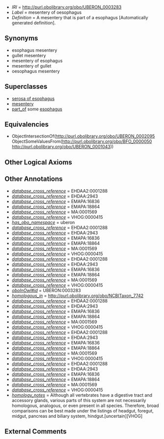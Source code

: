  * *IRI* = http://purl.obolibrary.org/obo/UBERON_0003283
 * *Label* = mesentery of oesophagus
 * *Definition* = A mesentery that is part of a esophagus [Automatically generated definition].

## Synonyms

 * esophagus mesentery
 * gullet mesentery
 * mesentery of esophagus
 * mesentery of gullet
 * oesophagus mesentery

## Superclasses

 * [serosa of esophagus](../../UBERON/75/UBERON_0001975.md)
 * [mesentery](../../UBERON/95/UBERON_0002095.md)
 * [part_of](../../BFO/50/BFO_0000050.md) some [esophagus](../../UBERON/43/UBERON_0001043.md)

## Equivalencies

 * ObjectIntersectionOf(<http://purl.obolibrary.org/obo/UBERON_0002095> ObjectSomeValuesFrom(<http://purl.obolibrary.org/obo/BFO_0000050> <http://purl.obolibrary.org/obo/UBERON_0001043>))

## Other Logical Axioms


## Other Annotations

 * *[database_cross_reference](../../ef/oboInOwl#hasDbXref.md)* = EHDAA2:0001288
 * *[database_cross_reference](../../ef/oboInOwl#hasDbXref.md)* = EHDAA:2943
 * *[database_cross_reference](../../ef/oboInOwl#hasDbXref.md)* = EMAPA:16836
 * *[database_cross_reference](../../ef/oboInOwl#hasDbXref.md)* = EMAPA:18864
 * *[database_cross_reference](../../ef/oboInOwl#hasDbXref.md)* = MA:0001569
 * *[database_cross_reference](../../ef/oboInOwl#hasDbXref.md)* = VHOG:0000415
 * *[has_obo_namespace](../../ce/oboInOwl#hasOBONamespace.md)* = uberon
 * *[database_cross_reference](../../ef/oboInOwl#hasDbXref.md)* = EHDAA2:0001288
 * *[database_cross_reference](../../ef/oboInOwl#hasDbXref.md)* = EHDAA:2943
 * *[database_cross_reference](../../ef/oboInOwl#hasDbXref.md)* = EMAPA:16836
 * *[database_cross_reference](../../ef/oboInOwl#hasDbXref.md)* = EMAPA:18864
 * *[database_cross_reference](../../ef/oboInOwl#hasDbXref.md)* = MA:0001569
 * *[database_cross_reference](../../ef/oboInOwl#hasDbXref.md)* = VHOG:0000415
 * *[database_cross_reference](../../ef/oboInOwl#hasDbXref.md)* = EHDAA2:0001288
 * *[database_cross_reference](../../ef/oboInOwl#hasDbXref.md)* = EHDAA:2943
 * *[database_cross_reference](../../ef/oboInOwl#hasDbXref.md)* = EMAPA:16836
 * *[database_cross_reference](../../ef/oboInOwl#hasDbXref.md)* = EMAPA:18864
 * *[database_cross_reference](../../ef/oboInOwl#hasDbXref.md)* = MA:0001569
 * *[database_cross_reference](../../ef/oboInOwl#hasDbXref.md)* = VHOG:0000415
 * *[oboInOwl#id](../../id/oboInOwl#id.md)* = UBERON:0003283
 * *[homologous_in](../../core#homologous/in/core#homologous_in.md)* = http://purl.obolibrary.org/obo/NCBITaxon_7742
 * *[database_cross_reference](../../ef/oboInOwl#hasDbXref.md)* = EHDAA2:0001288
 * *[database_cross_reference](../../ef/oboInOwl#hasDbXref.md)* = EHDAA:2943
 * *[database_cross_reference](../../ef/oboInOwl#hasDbXref.md)* = EMAPA:16836
 * *[database_cross_reference](../../ef/oboInOwl#hasDbXref.md)* = EMAPA:18864
 * *[database_cross_reference](../../ef/oboInOwl#hasDbXref.md)* = MA:0001569
 * *[database_cross_reference](../../ef/oboInOwl#hasDbXref.md)* = VHOG:0000415
 * *[database_cross_reference](../../ef/oboInOwl#hasDbXref.md)* = EHDAA2:0001288
 * *[database_cross_reference](../../ef/oboInOwl#hasDbXref.md)* = EHDAA:2943
 * *[database_cross_reference](../../ef/oboInOwl#hasDbXref.md)* = EMAPA:16836
 * *[database_cross_reference](../../ef/oboInOwl#hasDbXref.md)* = EMAPA:18864
 * *[database_cross_reference](../../ef/oboInOwl#hasDbXref.md)* = MA:0001569
 * *[database_cross_reference](../../ef/oboInOwl#hasDbXref.md)* = VHOG:0000415
 * *[database_cross_reference](../../ef/oboInOwl#hasDbXref.md)* = EHDAA2:0001288
 * *[database_cross_reference](../../ef/oboInOwl#hasDbXref.md)* = EHDAA:2943
 * *[database_cross_reference](../../ef/oboInOwl#hasDbXref.md)* = EMAPA:16836
 * *[database_cross_reference](../../ef/oboInOwl#hasDbXref.md)* = EMAPA:18864
 * *[database_cross_reference](../../ef/oboInOwl#hasDbXref.md)* = MA:0001569
 * *[database_cross_reference](../../ef/oboInOwl#hasDbXref.md)* = VHOG:0000415
 * *[homology_notes](../../UBPROP/03/UBPROP_0000003.md)* = Although all vertebrates have a digestive tract and accessory glands, various parts of this system are not necessarily homologous, analogous, or even present in all species. Therefore, broad comparisons can be best made under the listings of headgut, foregut, midgut, pancreas and biliary system, hindgut.[uncertain][VHOG]

## External Comments


